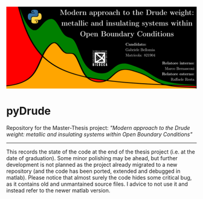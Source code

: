 ![pyDrudePoster](PicToReadme/repository-readme-image.svg)

# pyDrude
 Repository for the Master-Thesis project: *"Modern approach to the Drude weight: metallic and insulating systems within Open Boundary Conditions"*
 
---------------------------
 
This records the state of the code at the end of the thesis project (i.e. at the date of graduation). Some minor polishing may be ahead, but further development is not planned as the project already migrated to a new repository (and the code has been ported, extended and debugged in matlab). Please notice that almost surely the code hides some critical bug, as it contains old and unmantained source files. I advice to not use it and instead refer to the newer matlab version.

